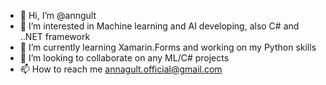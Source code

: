 - 👋 Hi, I’m @anngult
- 👀 I’m interested in Machine learning and AI developing, also C# and ..NET framework 
- 🌱 I’m currently learning Xamarin.Forms and working on my Python skills
- 💞️ I’m looking to collaborate on any ML/C# projects
- 📫 How to reach me annagult.official@gmail.com

<!---
anngult/anngult is a ✨ special ✨ repository because its `README.md` (this file) appears on your GitHub profile.
You can click the Preview link to take a look at your changes.
--->

